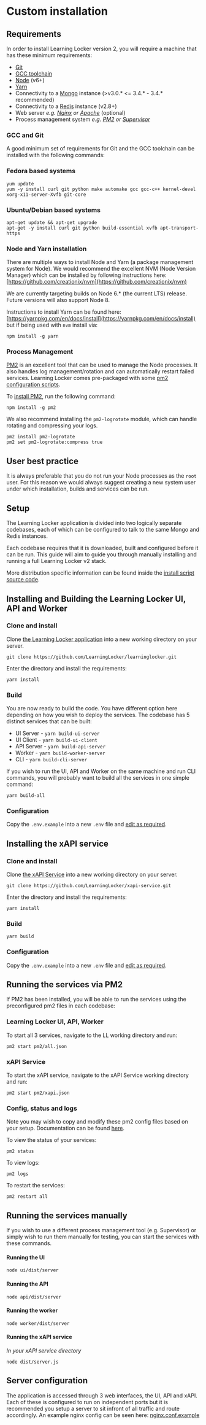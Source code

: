 ---
---

# Custom installation

## Requirements

In order to install Learning Locker version 2, you will require a machine that has these minimum requirements:

* [Git](https://git-scm.com/)
* [GCC toolchain](https://en.wikipedia.org/wiki/GNU_toolchain)
* [Node](https://nodejs.org/en/) (v6+)
* [Yarn](https://yarnpkg.com/en/)
* Connectivity to a [Mongo](https://www.mongodb.com/) instance (>v3.0.* <= 3.4.* - 3.4.* recommended)
* Connectivity to a [Redis](https://redis.io/) instance (v2.8+)
* Web server _e.g. [Nginx](https://www.nginx.com/resources/wiki/) or [Apache](https://httpd.apache.org/)_ (optional)
* Process management system _e.g. [PM2](http://pm2.keymetrics.io/docs/usage/quick-start/) or [Supervisor](http://supervisord.org/)_

### GCC and Git

A good minimum set of requirements for Git and the GCC toolchain can be installed with the following commands:

### Fedora based systems
```
yum update
yum -y install curl git python make automake gcc gcc-c++ kernel-devel xorg-x11-server-Xvfb git-core
```

### Ubuntu/Debian based systems
```
apt-get update && apt-get upgrade
apt-get -y install curl git python build-essential xvfb apt-transport-https
```

### Node and Yarn installation

There are multiple ways to install Node and Yarn (a package management system for Node). We would recommend the excellent NVM (Node Version Manager) which can be installed by following instructions here: [https://github.com/creationix/nvm](https://github.com/creationix/nvm)

We are currently targeting builds on Node 6.* (the current LTS) release. Future versions will also support Node 8.

Instructions to install Yarn can be found here: [https://yarnpkg.com/en/docs/install](https://yarnpkg.com/en/docs/install) but if being used with `nvm` install via:
```
npm install -g yarn
```

### Process Management

[PM2](http://pm2.keymetrics.io/docs/usage/quick-start/) is an excellent tool that can be used to manage the Node processes. It also handles log management/rotation and can automatically restart failed services. Learning Locker comes pre-packaged with some [pm2 configuration scripts](https://github.com/LearningLocker/learninglocker/tree/develop/pm2).

To [install PM2](http://pm2.keymetrics.io/docs/usage/quick-start/#installation), run the following command:

```
npm install -g pm2
```

We also recommend installing the `pm2-logrotate` module, which can handle rotating and compressing your logs.

```
pm2 install pm2-logrotate
pm2 set pm2-logrotate:compress true
```

## User best practice

It is always preferable that you do not run your Node processes as the `root` user. For this reason we would always suggest creating a new system user under which installation, builds and services can be run.

## Setup

The Learning Locker application is divided into two logically separate codebases, each of which can be configured to talk to the same Mongo and Redis instances. 

Each codebase requires that it is downloaded, built and configured before it can be run. This guide will aim to guide you through manually installing and running a full Learning Locker v2 stack.

More distribution specific information can be found inside the [install script source code](https://github.com/LearningLocker/deploy/).

## Installing and Building the Learning Locker UI, API and Worker

### Clone and install

Clone [the Learning Locker application](https://github.com/LearningLocker/learninglocker) into a new working directory on your server.

```
git clone https://github.com/LearningLocker/learninglocker.git
```

Enter the directory and install the requirements:

```
yarn install
```

### Build

You are now ready to build the code. You have different option here depending on how you wish to deploy the services. The codebase has 5 distinct services that can be built:

* UI Server - `yarn build-ui-server`
* UI Client - `yarn build-ui-client`
* API Server - `yarn build-api-server`
* Worker - `yarn build-worker-server`
* CLI - `yarn build-cli-server`

If you wish to run the UI, API and Worker on the same machine and run CLI commands, you will probably want to build all the services in one simple command:

```
yarn build-all
```

### Configuration

Copy the `.env.example` into a new `.env` file and [edit as required](http://docs.learninglocker.net/guides-configuring/#learning-locker-application).

## Installing the xAPI service

### Clone and install

Clone [the xAPI Service](https://github.com/LearningLocker/xapi-service) into a new working directory on your server.

```
git clone https://github.com/LearningLocker/xapi-service.git
```

Enter the directory and install the requirements:

```
yarn install
```

### Build

```
yarn build
```

### Configuration

Copy the `.env.example` into a new `.env` file and [edit as required](http://docs.learninglocker.net/guides-configuring/#xapi-service).

## Running the services via PM2

If PM2 has been installed, you will be able to run the services using the preconfigured pm2 files in each codebase:

### Learning Locker UI, API, Worker

To start all 3 services, navigate to the LL working directory and run:
```
pm2 start pm2/all.json
```

### xAPI Service

To start the xAPI service, navigate to the xAPI Service working directory and run:
```
pm2 start pm2/xapi.json
```

### Config, status and logs

Note you may wish to copy and modify these pm2 config files based on your setup. Documentation can be found [here](http://pm2.keymetrics.io/docs/usage/application-declaration/).

To view the status of your services:
```
pm2 status
```

To view logs:
```
pm2 logs
```

To restart the services:
```
pm2 restart all
```


## Running the services manually

If you wish to use a different process management tool (e.g. Supervisor) or simply wish to run them manually for testing, you can start the services with these commands.

#### Running the UI

```
node ui/dist/server
```

#### Running the API

```
node api/dist/server
```


#### Running the worker

```
node worker/dist/server
```


#### Running the xAPI service

_In your xAPI service directory_

```
node dist/server.js
```

## Server configuration

The application is accessed through 3 web interfaces, the UI, API and xAPI. Each of these is configured to run on independent ports but it is recommended you setup a server to sit infront of all traffic and route accordingly. An example nginx config can be seen here: [nginx.conf.example](https://github.com/LearningLocker/learninglocker/blob/master/nginx.conf.example)
